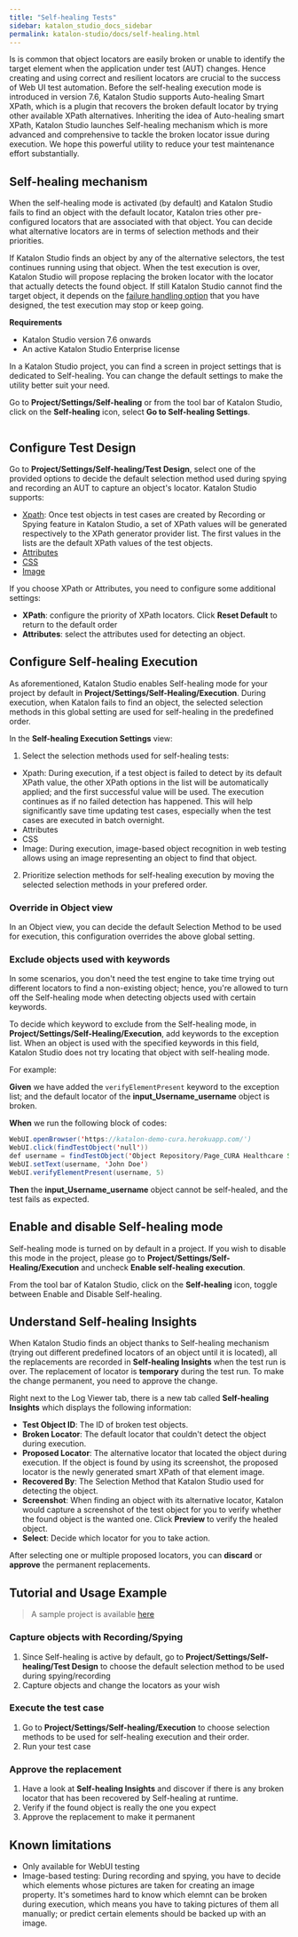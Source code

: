 ```yaml
---
title: "Self-healing Tests"
sidebar: katalon_studio_docs_sidebar
permalink: katalon-studio/docs/self-healing.html
---
```


Is is common that object locators are easily broken or unable to identify the target element when the application under test (AUT) changes. Hence creating and using correct and resilient locators are crucial to the success of Web UI test automation. Before the self-healing execution mode is introduced in version 7.6, Katalon Studio supports Auto-healing Smart XPath, which is a plugin that recovers the broken default locator by trying other available XPath alternatives. Inheriting the idea of Auto-healing smart XPath, Katalon Studio launches Self-healing mechanism which is more advanced and comprehensive to tackle the broken locator issue during execution. We hope this powerful utility to reduce your test maintenance effort substantially.

## Self-healing mechanism

When the self-healing mode is activated (by default) and Katalon Studio fails to find an object with the default locator, Katalon tries other pre-configured locators that are associated with that object. You can decide what alternative locators are in terms of selection methods and their priorities.

If Katalon Studio finds an object by any of the alternative selectors, the test continues running using that object. When the test execution is over, Katalon Studio will propose replacing the broken locator with the locator that actually detects the found object. If still Katalon Studio cannot find the target object, it depends on the [failure handling option](https://docs.katalon.com/katalon-studio/docs/failure-handling.html) that you have designed, the test execution may stop or keep going.

**Requirements**

* Katalon Studio version 7.6 onwards
* An active Katalon Studio Enterprise license

In a Katalon Studio project, you can find a screen in project settings that is dedicated to Self-healing. You can change the default settings to make the utility better suit your need.

Go to **Project/Settings/Self-healing** or from the tool bar of Katalon Studio, click on the **Self-healing** icon, select **Go to Self-healing Settings**.

<img src="">

## Configure Test Design

Go to **Project/Settings/Self-healing/Test Design**, select one of the provided options to decide the default selection method used during spying and recording an AUT to capture an object's locator. Katalon Studio supports:

* [Xpath](http://docs.katalon.com/katalon-studio/docs/web-selection-methods.html#xpath): Once test objects in test cases are created by Recording or Spying feature in Katalon Studio, a set of XPath values will be generated respectively to the XPath generator provider list. The first values in the lists are the default XPath values of the test objects.
* [Attributes](http://docs.katalon.com/katalon-studio/docs/web-selection-methods.html#Attributes)
* [CSS](http://docs.katalon.com/katalon-studio/docs/web-selection-methods.html#css)
* [Image](http://docs.katalon.com/katalon-studio/docs/web-selection-methods.html#image)

If you choose XPath or Attributes, you need to configure some additional settings:

* **XPath**: configure the priority of XPath locators. Click **Reset Default** to return to the default order
* **Attributes**: select the attributes used for detecting an object.

## Configure Self-healing Execution

As aforementioned, Katalon Studio enables Self-healing mode for your project by default in **Project/Settings/Self-Healing/Execution**. During execution, when Katalon fails to find an object, the selected selection methods in this global setting are used for self-healing in the predefined order.

In the **Self-healing Execution Settings** view:

1. Select the selection methods used for self-healing tests:

* Xpath: During execution, if a test object is failed to detect by its default XPath value, the other XPath options in the list will be automatically applied; and the first successful value will be used. The execution continues as if no failed detection has happened. This will help significantly save time updating test cases, especially when the test cases are executed in batch overnight.
* Attributes
* CSS
* Image: During execution, image-based object recognition in web testing allows using an image representing an object to find that object.

2. Prioritize selection methods for self-healing execution by moving the selected selection methods in your prefered order.

### Override in Object view

In an Object view, you can decide the default Selection Method to be used for execution, this configuration overrides the above global setting.

### Exclude objects used with keywords

In some scenarios, you don't need the test engine to take time trying out different locators to find a non-existing object; hence, you're allowed to turn off the Self-healing mode when detecting objects used with certain keywords. 

To decide which keyword to exclude from the Self-healing mode, in **Project/Settings/Self-Healing/Execution**, add keywords to the exception list. When an object is used with the specified keywords in this field, Katalon Studio does not try locating that object with self-healing mode.

For example:

**Given** we have added the `verifyElementPresent` keyword to the exception list; and the default locator of the **input_Username_username** object is broken.

**When** we run the following block of codes:

```java
WebUI.openBrowser('https://katalon-demo-cura.herokuapp.com/')
WebUI.click(findTestObject('null'))
def username = findTestObject('Object Repository/Page_CURA Healthcare Service/input_Username_username')
WebUI.setText(username, 'John Doe')
WebUI.verifyElementPresent(username, 5)
```

**Then** the **input_Username_username** object cannot be self-healed, and the test fails as expected.

## Enable and disable Self-healing mode

Self-healing mode is turned on by default in a project. If you wish to disable this mode in the project, please go to **Project/Settings/Self-Healing/Execution** and uncheck **Enable self-healing execution**.

From the tool bar of Katalon Studio, click on the **Self-healing** icon, toggle between Enable and Disable Self-healing.

## Understand Self-healing Insights

When Katalon Studio finds an object thanks to Self-healing mechanism (trying out different predefined locators of an object until it is located), all the replacements are recorded in **Self-healing Insights** when the test run is over. The replacement of locator is **temporary** during the test run. To make the change permanent, you need to approve the change.

Right next to the Log Viewer tab, there is a new tab called **Self-healing Insights** which displays the following information:

* **Test Object ID**: The ID of broken test objects.
* **Broken Locator**:  The default locator that couldn't detect the object during execution.
* **Proposed Locator**: The alternative locator that located the object during execution. If the object is found by using its screenshot, the proposed locator is the newly generated smart XPath of that element image.
* **Recovered By**: The Selection Method that Katalon Studio used for detecting the object.
* **Screenshot**: When finding an object with its alternative locator, Katalon would capture a screenshot of the test object for you to verify whether the found object is the wanted one. Click **Preview** to verify the healed object.
* **Select**: Decide which locator for you to take action.

After selecting one or multiple proposed locators, you can **discard** or **approve** the permanent replacements.

## Tutorial and Usage Example

> A sample project is available [here](https://github.com/katalon-studio/self-healing-demo#self-healing-sample-project)

### Capture objects with Recording/Spying

1. Since Self-healing is active by default, go to **Project/Settings/Self-healing/Test Design** to choose the default selection method to be used during spying/recording
2. Capture objects and change the locators as your wish

### Execute the test case

1. Go to **Project/Settings/Self-healing/Execution** to choose selection methods to be used for self-healing execution and their order.
2. Run your test case

### Approve the replacement

1. Have a look at **Self-healing Insights** and discover if there is any broken locator that has been recovered by Self-healing at runtime.
2. Verify if the found object is really the one you expect
3. Approve the replacement to make it permanent

## Known limitations

* Only available for WebUI testing
* Image-based testing: During recording and spying, you have to decide which elements whose pictures are taken for creating an image property. It's sometimes hard to know which elemnt can be broken during execution, which means you have to taking pictures of them all manually; or predict certain elements should be backed up with an image.
